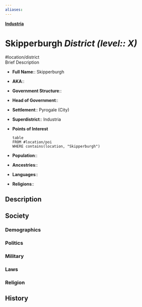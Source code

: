 ```yaml
---
aliases: 
---
```

**[Industria](Industria.md)**
# Skipperburgh *District (level:: X)*
#location/district  
Brief Description

- **Full Name**:: Skipperburgh
- **AKA**:: 
- **Government Structure**:: 
- **Head of Government**:: 

- **Settlement**:: Pyrogale (City)
- **Superdistrict**:: Industria
- **Points of Interest**
	```dataview
	table
	FROM #location/poi 
	WHERE contains(location, "Skipperburgh")
	```

- **Population**:: 
- **Ancestries**:: 
- **Languages**:: 
- **Religions**:: 

## Description

## Society
### Demographics

### Politics

### Military

### Laws

### Religion

## History